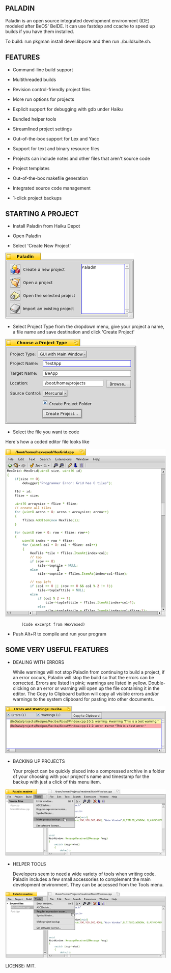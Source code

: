 PALADIN
-------------
 
Paladin is an open source integrated development environment (IDE) modeled after BeOS' BeIDE. It can use fastdep and ccache to speed up builds if you have them installed.

To build: run pkgman install devel:libpcre and then run ./buildsuite.sh.


 FEATURES
-----------------

   - Command-line build support

   - Multithreaded builds

   - Revision control-friendly project files

   - More run options for projects

   - Explicit support for debugging with gdb under Haiku

   - Bundled helper tools

   - Streamlined project settings

   - Out-of-the-box support for Lex and Yacc

   - Support for text and binary resource files

   - Projects can include notes and other files that aren't source code

   - Project templates

   - Out-of-the-box makefile generation

   - Integrated source code management

   - 1-click project backups

STARTING A PROJECT
--------------------------------
   - Install Paladin from Haiku Depot

   -  Open Paladin

   -  Select 'Create New Project'


![Screenshot](Documentation/images/StartWindow.png)

  
  -  Select Project Type from the dropdown menu, give your project a name, a file name and save destination and click 'Create Project'


![Screenshot](Documentation/images/CreateProjectWindow.png)

  
  -  Select the file you want to code

 Here's how a coded editor file looks like


![Screenshot](readme_scrshot/hexvexed.png)


           (Code excerpt from HexVexed) 
 
  - Push Alt+R to compile and run your program


SOME VERY USEFUL FEATURES
---------------------------------------------
  - DEALING WITH ERRORS
     
       While warnings will not stop Paladin from continuing to build a project, if an error occurs, Paladin will stop the build so that the errors can be corrected. Errors are listed in pink; warnings are listed in yellow. Double-clicking on an error or warning will open up the file containing it in the editor. The Copy to Clipboard button will copy all visible errors and/or warnings to the system clipboard for pasting into other documents.    


![Screenshot](Documentation/images/ErrorWindow.png)

  
  - BACKING UP PROJECTS

      Your project can be quickly placed into a compressed archive in a folder of your choosing with your project's name and timestamp for the backup with just a click of this menu item.


![Screenshot](readme_scrshot/backup.png)

  
  - HELPER TOOLS

     Developers seem to need a wide variety of tools when writing code. Paladin includes a few small accessories to complement the main development environment. They can be accessed from the Tools menu.


![Screenshot](readme_scrshot/helper.png)           


LICENSE: MIT.  
